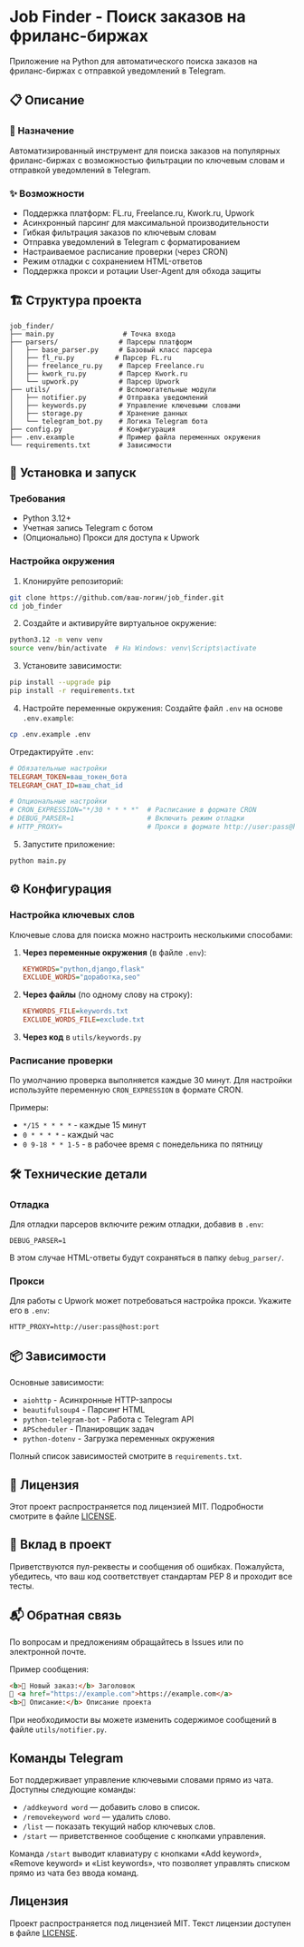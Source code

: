 # Job Finder - Поиск заказов на фриланс-биржах

Приложение на Python для автоматического поиска заказов на фриланс-биржах с отправкой уведомлений в Telegram.

## 📋 Описание

### 🎯 Назначение

Автоматизированный инструмент для поиска заказов на популярных фриланс-биржах с возможностью фильтрации по ключевым словам и отправкой уведомлений в Telegram.

### ✨ Возможности

- Поддержка платформ: FL.ru, Freelance.ru, Kwork.ru, Upwork
- Асинхронный парсинг для максимальной производительности
- Гибкая фильтрация заказов по ключевым словам
- Отправка уведомлений в Telegram с форматированием
- Настраиваемое расписание проверки (через CRON)
- Режим отладки с сохранением HTML-ответов
- Поддержка прокси и ротации User-Agent для обхода защиты

## 🏗️ Структура проекта

```
job_finder/
├── main.py                 # Точка входа
├── parsers/               # Парсеры платформ
│   ├── base_parser.py     # Базовый класс парсера
│   ├── fl_ru.py          # Парсер FL.ru
│   ├── freelance_ru.py    # Парсер Freelance.ru
│   ├── kwork_ru.py        # Парсер Kwork.ru
│   └── upwork.py          # Парсер Upwork
├── utils/                 # Вспомогательные модули
│   ├── notifier.py        # Отправка уведомлений
│   ├── keywords.py        # Управление ключевыми словами
│   ├── storage.py         # Хранение данных
│   └── telegram_bot.py    # Логика Telegram бота
├── config.py              # Конфигурация
├── .env.example           # Пример файла переменных окружения
└── requirements.txt       # Зависимости
```

## 🚀 Установка и запуск

### Требования

- Python 3.12+
- Учетная запись Telegram с ботом
- (Опционально) Прокси для доступа к Upwork

### Настройка окружения

1. Клонируйте репозиторий:
```bash
git clone https://github.com/ваш-логин/job_finder.git
cd job_finder
```

2. Создайте и активируйте виртуальное окружение:
```bash
python3.12 -m venv venv
source venv/bin/activate  # На Windows: venv\Scripts\activate
```

3. Установите зависимости:
```bash
pip install --upgrade pip
pip install -r requirements.txt
```

4. Настройте переменные окружения:
Создайте файл `.env` на основе `.env.example`:
```bash
cp .env.example .env
```

Отредактируйте `.env`:
```ini
# Обязательные настройки
TELEGRAM_TOKEN=ваш_токен_бота
TELEGRAM_CHAT_ID=ваш_chat_id

# Опциональные настройки
# CRON_EXPRESSION="*/30 * * * *"  # Расписание в формате CRON
# DEBUG_PARSER=1                  # Включить режим отладки
# HTTP_PROXY=                     # Прокси в формате http://user:pass@host:port
```

5. Запустите приложение:
```bash
python main.py
```

## ⚙️ Конфигурация

### Настройка ключевых слов

Ключевые слова для поиска можно настроить несколькими способами:

1. **Через переменные окружения** (в файле `.env`):
   ```ini
   KEYWORDS="python,django,flask"
   EXCLUDE_WORDS="доработка,seo"
   ```

2. **Через файлы** (по одному слову на строку):
   ```ini
   KEYWORDS_FILE=keywords.txt
   EXCLUDE_WORDS_FILE=exclude.txt
   ```

3. **Через код** в `utils/keywords.py`

### Расписание проверки

По умолчанию проверка выполняется каждые 30 минут. Для настройки используйте переменную `CRON_EXPRESSION` в формате CRON.

Примеры:
- `*/15 * * * *` - каждые 15 минут
- `0 * * * *` - каждый час
- `0 9-18 * * 1-5` - в рабочее время с понедельника по пятницу

## 🛠 Технические детали

### Отладка

Для отладки парсеров включите режим отладки, добавив в `.env`:
```
DEBUG_PARSER=1
```

В этом случае HTML-ответы будут сохраняться в папку `debug_parser/`.

### Прокси

Для работы с Upwork может потребоваться настройка прокси. Укажите его в `.env`:
```
HTTP_PROXY=http://user:pass@host:port
```

## 📦 Зависимости

Основные зависимости:
- `aiohttp` - Асинхронные HTTP-запросы
- `beautifulsoup4` - Парсинг HTML
- `python-telegram-bot` - Работа с Telegram API
- `APScheduler` - Планировщик задач
- `python-dotenv` - Загрузка переменных окружения

Полный список зависимостей смотрите в `requirements.txt`.

## 📝 Лицензия

Этот проект распространяется под лицензией MIT. Подробности смотрите в файле [LICENSE](LICENSE).

## 🤝 Вклад в проект

Приветствуются пул-реквесты и сообщения об ошибках. Пожалуйста, убедитесь, что ваш код соответствует стандартам PEP 8 и проходит все тесты.

## 📬 Обратная связь

По вопросам и предложениям обращайтесь в Issues или по электронной почте.

Пример сообщения:

```html
<b>🔹 Новый заказ:</b> Заголовок
🔗 <a href="https://example.com">https://example.com</a>
<b>📝 Описание:</b> Описание проекта
```

При необходимости вы можете изменить содержимое сообщений в файле
`utils/notifier.py`.

## Команды Telegram

Бот поддерживает управление ключевыми словами прямо из чата.
Доступны следующие команды:

- `/addkeyword word` — добавить слово в список.
- `/removekeyword word` — удалить слово.
- `/list` — показать текущий набор ключевых слов.
- `/start` — приветственное сообщение с кнопками управления.

Команда `/start` выводит клавиатуру с кнопками «Add keyword», «Remove keyword» и «List keywords», что позволяет управлять списком прямо из чата без ввода команд.

## Лицензия

Проект распространяется под лицензией MIT. Текст лицензии доступен в файле [LICENSE](LICENSE).

